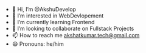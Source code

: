 - 👋 Hi, I’m @AkshuDevelop
- 👀 I’m interested in WebDevlopement
- 🌱 I’m currently learning Frontend
- 💞️ I’m looking to collaborate on Fullstack Projects
- 📫 How to reach me akshatkumar.tech@gmail.com
- 😄 Pronouns: he/him

<!---
AkshuDevelop/AkshuDevelop is a ✨ special ✨ repository because its `README.md` (this file) appears on your GitHub profile.
You can click the Preview link to take a look at your changes.
--->

